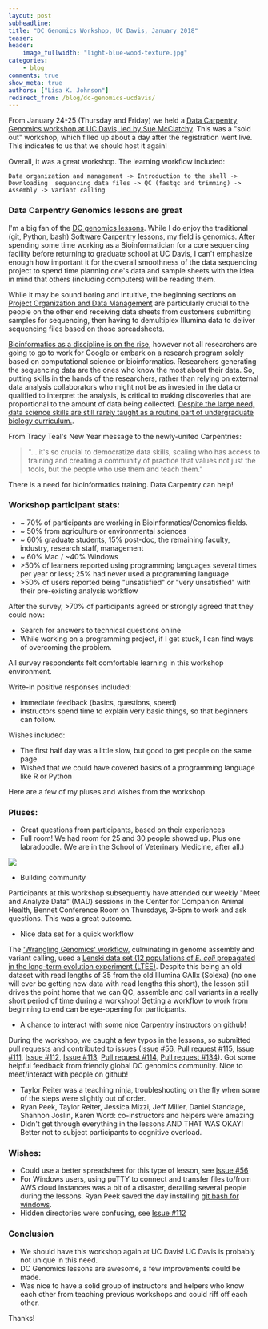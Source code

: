 ```yaml
---
layout: post
subheadline:
title: "DC Genomics Workshop, UC Davis, January 2018"
teaser:
header:
    image_fullwidth: "light-blue-wood-texture.jpg"
categories:
    - blog
comments: true
show_meta: true
authors: ["Lisa K. Johnson"]
redirect_from: /blog/dc-genomics-ucdavis/
---
```


From January 24-25 (Thursday and Friday) we held a [Data Carpentry Genomics workshop at UC Davis, 
led by Sue McClatchy](https://smcclatchy.github.io/2018-01-24-ucdavis/). This was a "sold out" workshop, 
which filled up about a day after the registration went live. This indicates to us that we should host it again!

Overall, it was a great workshop. 
The learning workflow included: 

`Data organization and management -> Introduction to the shell -> Downloading 
sequencing data files -> QC (fastqc and trimming) -> Assembly -> Variant calling`

### Data Carpentry Genomics lessons are great

I'm a big fan of the [DC genomics lessons](http://www.datacarpentry.org/lessons/#genomics-workshop). 
While I do enjoy the traditional (git, Python, bash) [Software Carpentry lessons](https://software-carpentry.org/lessons/), 
my field is genomics. After spending some time working as a Bioinformatician for a core sequencing facility before 
returning to graduate school at UC Davis, I can't emphasize enough how important it for the overall smoothness of the 
data sequencing project to spend time planning one's data and sample sheets with the idea in mind that others (including computers) 
will be reading them. 

While it may be sound boring and intuitive, the beginning sections 
on [Project Organization and Data Management](http://www.datacarpentry.org/organization-genomics/) 
are particularly crucial to the people on the other end receiving data sheets from customers 
submitting samples for sequencing, then having to demultiplex Illumina data to deliver sequencing files 
based on those spreadsheets.

[Bioinformatics as a discipline is on the rise](https://www.nature.com/naturejobs/science/articles/10.1038/nj0478), 
however not all researchers are going to go to work for Google or embark on a research program 
solely based on computational science or bioinformatics. Researchers generating the sequencing data 
are the ones who know the most about their data. So, putting skills in the hands of the researchers, 
rather than relying on external data analysis collaborators who might not be as invested in the data or 
qualified to interpret the analysis, is critical to making discoveries that are proportional to the amount of 
data being collected. [Despite the large need, data science skills are still rarely taught as a routine part of 
undergraduate biology curriculum.](https://academic.oup.com/bib/advance-article/doi/10.1093/bib/bbx100/4096809). 

From Tracy Teal's New Year message to the newly-united Carpentries: 

> "....it's so crucial to democratize data skills, scaling who has access to training and creating a community of practice 
that values not just the tools, but the people who use them and teach them."

There is a need for bioinformatics training. Data Carpentry can help!

### Workshop participant stats:

* ~ 70% of participants are working in Bioinformatics/Genomics fields.
* ~ 50% from agriculture or environmental sciences
* ~ 60% graduate students, 15% post-doc, the remaining faculty, industry, research staff, management
* ~ 60% Mac / ~40% Windows
* \>50% of learners reported using programming languages several times per year or less; 25% had never used a programming language
* \>50% of users reported being "unsatisfied" or "very unsatisfied" with their pre-existing analysis workflow

After the survey, >70% of participants agreed or strongly agreed that they could now:

* Search for answers to technical questions online
* While working on a programming project, if I get stuck, I can find ways of overcoming the problem.

All survey respondents felt comfortable learning in this workshop environment.

Write-in positive responses included: 
* immediate feedback (basics, questions, speed) 
* instructors spend time to explain very basic things, so that beginners can follow.

Wishes included: 
* The first half day was a little slow, but good to get people on the same page
* Wished that we could have covered basics of a programming language like R or Python

Here are a few of my pluses and wishes from the workshop.

### Pluses:
* Great questions from participants, based on their experiences
* Full room! We had room for 25 and 30 people showed up. Plus one labradoodle. (We are in the School of Veterinary Medicine, after all.)

[![](https://i.imgur.com/ekr52RL.png)](https://twitter.com/ctitusbrown/status/956596865935421440)

* Building community 

Participants at this workshop subsequently have attended our weekly "Meet and Analyze Data" (MAD) sessions 
in the Center for Companion Animal Health, Bennet Conference Room on Thursdays, 3-5pm to work and ask questions. 
This was a great outcome.

* Nice data set for a quick workflow

The ['Wrangling Genomics' workflow](http://www.datacarpentry.org/wrangling-genomics/), 
culminating in genome assembly and variant calling, used a [Lenski data set (12 populations of _E. coli_ propagated 
in the long-term evolution experiment (LTEE)](https://www.nature.com/articles/nature11514). Despite this 
being an old dataset with read lengths of 35 from the old Illumina GAIIx (Solexa) (no one will ever be getting new 
data with read lengths this short), the lesson still drives the point home that we can QC, assemble and call variants 
in a really short period of time during a workshop! Getting a workflow to work from beginning to end can be eye-opening 
for participants.

* A chance to interact with some nice Carpentry instructors on github! 

During the workshop, we caught a few typos in the lessons, so submitted pull requests and contributed 
to issues ([Issue #56](https://github.com/datacarpentry/organization-genomics/issues/56), 
[Pull request #115](https://github.com/datacarpentry/wrangling-genomics/pull/115), 
[Issue #111](https://github.com/datacarpentry/wrangling-genomics/issues/111), 
[Issue #112](https://github.com/datacarpentry/wrangling-genomics/issues/112), 
[Issue #113](https://github.com/datacarpentry/wrangling-genomics/issues/113), 
[Pull request #114](https://github.com/datacarpentry/wrangling-genomics/pull/114), 
[Pull request #134](https://github.com/datacarpentry/shell-genomics/pull/134)). 
Got some helpful feedback from friendly global DC genomics community. Nice to meet/interact with people on github!

* Taylor Reiter was a teaching ninja, troubleshooting on the fly when some of the steps were slightly out of order.
* Ryan Peek, Taylor Reiter, Jessica Mizzi, Jeff Miller, Daniel Standage, Shannon Joslin, Karen Word: co-instructors and 
helpers were amazing
* Didn't get through everything in the lessons AND THAT WAS OKAY! Better not to subject participants to cognitive overload.

### Wishes:

* Could use a better spreadsheet for this type of lesson, 
see [Issue #56](https://github.com/datacarpentry/organization-genomics/issues/56)
* For Windows users, using puTTY to connect and transfer files to/from AWS cloud instances 
was a bit of a disaster, derailing several people during the lessons. 
Ryan Peek saved the day installing [git bash for windows](https://www.youtube.com/watch?v=339AEqk9c-8).
* Hidden directories were confusing, see [Issue #112](https://github.com/datacarpentry/wrangling-genomics/issues/112) 

### Conclusion

* We should have this workshop again at UC Davis! UC Davis is probably not unique in this need.
* DC Genomics lessons are awesome, a few improvements could be made.
* Was nice to have a solid group of instructors and helpers who know each other from teaching previous workshops and could riff off each other.

Thanks!

